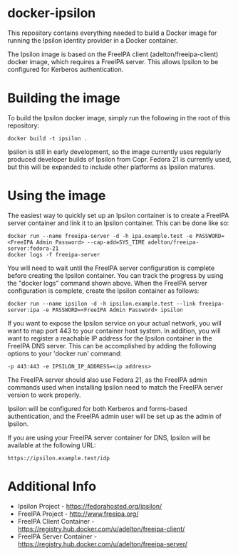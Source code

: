 # docker-ipsilon
This repository contains everything needed to build a Docker image for
running the Ipsilon identity provider in a Docker container.

The Ipsilon image is based on the FreeIPA client (adelton/freeipa-client)
docker image, which requires a FreeIPA server.  This allows Ipsilon to be
configured for Kerberos authentication.

# Building the image
To build the Ipsilon docker image, simply run the following in the root
of this repository:

    docker build -t ipsilon .

Ipsilon is still in early development, so the image currently uses regularly
produced developer builds of Ipsilon from Copr.  Fedora 21 is currently used,
but this will be expanded to include other platforms as Ipsilon matures.

# Using the image
The easiest way to quickly set up an Ipsilon container is to create a FreeIPA
server container and link it to an Ipsilon container.  This can be done like
so:

    docker run --name freeipa-server -d -h ipa.example.test -e PASSWORD=<FreeIPA Admin Password> --cap-add=SYS_TIME adelton/freeipa-server:fedora-21
    docker logs -f freeipa-server

You will need to wait until the FreeIPA server configuration is complete
before creating the Ipsilon container.  You can track the progress by using
the "docker logs" command shown above.  When the FreeIPA server configuration
is complete, create the Ipsilon container as follows:

    docker run --name ipsilon -d -h ipsilon.example.test --link freeipa-server:ipa -e PASSWORD=<FreeIPA Admin Password> ipsilon

If you want to expose the Ipsilon service on your actual network, you will want
to map port 443 to your container host system.  In addition, you will want to
register a reachable IP address for the Ipsilon container in the FreeIPA DNS
server.  This can be accomplished by adding the following options to your
'docker run' command:

    -p 443:443 -e IPSILON_IP_ADDRESS=<ip address>

The FreeIPA server should also use Fedora 21, as the FreeIPA admin commands
used when installing Ipsilon need to match the FreeIPA server version to work
properly.

Ipsilon will be configured for both Kerberos and forms-based authentication,
and the FreeIPA admin user will be set up as the admin of Ipsilon.

If you are using your FreeIPA server container for DNS, Ipsilon will be
available at the following URL:

    https://ipsilon.example.test/idp

# Additional Info
* Ipsilon Project - https://fedorahosted.org/ipsilon/
* FreeIPA Project - http://www.freeipa.org/
* FreeIPA Client Container - https://registry.hub.docker.com/u/adelton/freeipa-client/
* FreeIPA Server Container - https://registry.hub.docker.com/u/adelton/freeipa-server/
